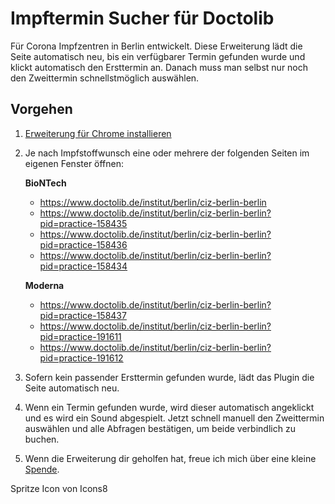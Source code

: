 # Impftermin Sucher für Doctolib

Für Corona Impfzentren in Berlin entwickelt. Diese Erweiterung lädt die Seite automatisch neu, bis ein verfügbarer Termin gefunden wurde und klickt automatisch den Ersttermin an. Danach muss man selbst nur noch den Zweittermin schnellstmöglich auswählen. 

## Vorgehen
1) [Erweiterung für Chrome installieren](https://chrome.google.com/webstore/detail/impftermin-sucher-f%C3%BCr-doc/nddoelkeecehniofgnddkdcmbeelgemj)
2) Je nach Impfstoffwunsch eine oder mehrere der folgenden Seiten im eigenen Fenster öffnen:

	**BioNTech**
	- https://www.doctolib.de/institut/berlin/ciz-berlin-berlin
	- https://www.doctolib.de/institut/berlin/ciz-berlin-berlin?pid=practice-158435
	- https://www.doctolib.de/institut/berlin/ciz-berlin-berlin?pid=practice-158436
	- https://www.doctolib.de/institut/berlin/ciz-berlin-berlin?pid=practice-158434

	**Moderna**
	- https://www.doctolib.de/institut/berlin/ciz-berlin-berlin?pid=practice-158437
	- https://www.doctolib.de/institut/berlin/ciz-berlin-berlin?pid=practice-191611
	- https://www.doctolib.de/institut/berlin/ciz-berlin-berlin?pid=practice-191612
3) Sofern kein passender Ersttermin gefunden wurde, lädt das Plugin die Seite automatisch neu.
4) Wenn ein Termin gefunden wurde, wird dieser automatisch angeklickt und es wird ein Sound abgespielt. Jetzt schnell manuell den Zweittermin auswählen und alle Abfragen bestätigen, um beide verbindlich zu buchen.
5) Wenn die Erweiterung dir geholfen hat, freue ich mich über eine kleine [Spende](https://www.paypal.com/donate?hosted_button_id=8TKLDUFCE6WKY).

Spritze Icon von Icons8
